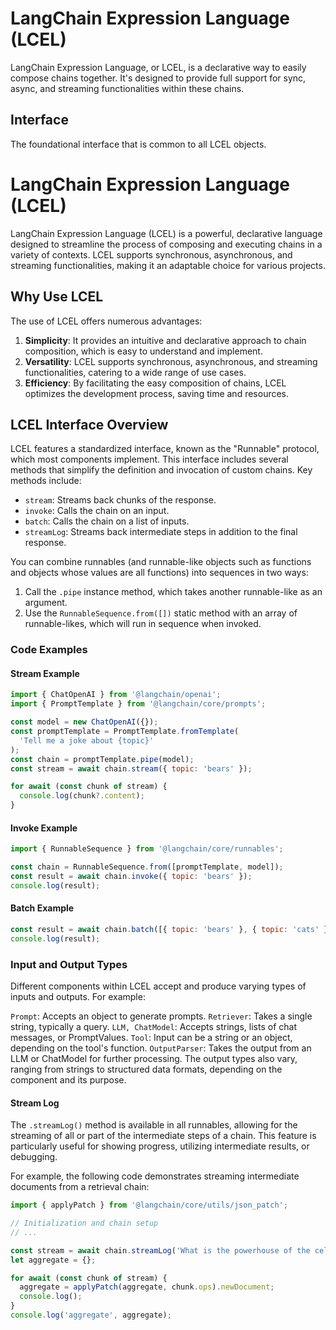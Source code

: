 # LangChain Expression Language (LCEL)

LangChain Expression Language, or LCEL, is a declarative way to easily compose chains together. It's designed to provide full support for sync, async, and streaming functionalities within these chains.

## Interface

The foundational interface that is common to all LCEL objects.

# LangChain Expression Language (LCEL)

LangChain Expression Language (LCEL) is a powerful, declarative language designed to streamline the process of composing and executing chains in a variety of contexts. LCEL supports synchronous, asynchronous, and streaming functionalities, making it an adaptable choice for various projects.

## Why Use LCEL

The use of LCEL offers numerous advantages:

1. **Simplicity**: It provides an intuitive and declarative approach to chain composition, which is easy to understand and implement.
2. **Versatility**: LCEL supports synchronous, asynchronous, and streaming functionalities, catering to a wide range of use cases.
3. **Efficiency**: By facilitating the easy composition of chains, LCEL optimizes the development process, saving time and resources.

## LCEL Interface Overview

LCEL features a standardized interface, known as the "Runnable" protocol, which most components implement. This interface includes several methods that simplify the definition and invocation of custom chains. Key methods include:

- `stream`: Streams back chunks of the response.
- `invoke`: Calls the chain on an input.
- `batch`: Calls the chain on a list of inputs.
- `streamLog`: Streams back intermediate steps in addition to the final response.

You can combine runnables (and runnable-like objects such as functions and objects whose values are all functions) into sequences in two ways:

1. Call the `.pipe` instance method, which takes another runnable-like as an argument.
2. Use the `RunnableSequence.from([])` static method with an array of runnable-likes, which will run in sequence when invoked.

### Code Examples

#### Stream Example

```javascript
import { ChatOpenAI } from '@langchain/openai';
import { PromptTemplate } from '@langchain/core/prompts';

const model = new ChatOpenAI({});
const promptTemplate = PromptTemplate.fromTemplate(
  'Tell me a joke about {topic}'
);
const chain = promptTemplate.pipe(model);
const stream = await chain.stream({ topic: 'bears' });

for await (const chunk of stream) {
  console.log(chunk?.content);
}
```

#### Invoke Example

```javascript
import { RunnableSequence } from '@langchain/core/runnables';

const chain = RunnableSequence.from([promptTemplate, model]);
const result = await chain.invoke({ topic: 'bears' });
console.log(result);
```

#### Batch Example

```javascript
const result = await chain.batch([{ topic: 'bears' }, { topic: 'cats' }]);
console.log(result);
```

### Input and Output Types

Different components within LCEL accept and produce varying types of inputs and outputs. For example:

`Prompt`: Accepts an object to generate prompts.
`Retriever`: Takes a single string, typically a query.
`LLM, ChatModel`: Accepts strings, lists of chat messages, or PromptValues.
`Tool`: Input can be a string or an object, depending on the tool's function.
`OutputParser`: Takes the output from an LLM or ChatModel for further processing.
The output types also vary, ranging from strings to structured data formats, depending on the component and its purpose.

#### Stream Log

The `.streamLog()` method is available in all runnables, allowing for the streaming of all or part of the intermediate steps of a chain. This feature is particularly useful for showing progress, utilizing intermediate results, or debugging.

For example, the following code demonstrates streaming intermediate documents from a retrieval chain:

```javascript
import { applyPatch } from '@langchain/core/utils/json_patch';

// Initialization and chain setup
// ...

const stream = await chain.streamLog('What is the powerhouse of the cell?');
let aggregate = {};

for await (const chunk of stream) {
  aggregate = applyPatch(aggregate, chunk.ops).newDocument;
  console.log();
}
console.log('aggregate', aggregate);
```
